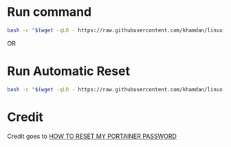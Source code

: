 # Run command

```bash
bash -c "$(wget -qLO - https://raw.githubusercontent.com/khamdan/linux-script/master/portainer-reset-password/run.sh)"
```

OR 

# Run Automatic Reset

```bash
bash -c "$(wget -qLO - https://raw.githubusercontent.com/khamdan/linux-script/master/portainer-reset-password/direct.sh)"
```

# Credit

Credit goes to [HOW TO RESET MY PORTAINER PASSWORD](https://omar2cloud.github.io/rasp/psswd/)
